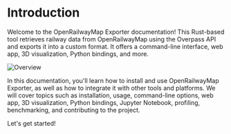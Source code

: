 # Introduction

Welcome to the OpenRailwayMap Exporter documentation! This Rust-based tool retrieves railway data from OpenRailwayMap using the Overpass API and exports it into a custom format. It offers a command-line interface, web app, 3D visualization, Python bindings, and more.

![Overview](https://www.plantuml.com/plantuml/proxy?cache=no&src=https://raw.githubusercontent.com/chriamue/openrailwaymap-exporter/main/docs/src/overview.puml)

In this documentation, you'll learn how to install and use OpenRailwayMap Exporter, as well as how to integrate it with other tools and platforms. We will cover topics such as installation, usage, command-line options, web app, 3D visualization, Python bindings, Jupyter Notebook, profiling, benchmarking, and contributing to the project.

Let's get started!
